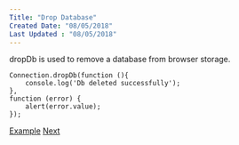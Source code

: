 ```yaml
---
Title: "Drop Database"
Created Date: "08/05/2018"
Last Updated : "08/05/2018"
---
```


dropDb is used to remove a database from browser storage.

```
Connection.dropDb(function (){
	console.log('Db deleted successfully');
},
function (error) {
	alert(error.value);
});
```

[Example](/example/drop_db) [Next](#)